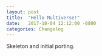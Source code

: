 ```yaml
---
layout: post
title:  "Hello Multiverse!"
date:   2017-10-04 12:12:00 -0800
categories: Changelog
---
```


Skeleton and initial porting.
